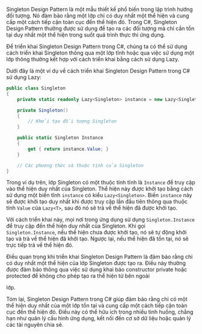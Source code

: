 Singleton Design Pattern là một mẫu thiết kế phổ biến trong lập trình hướng đối tượng. Nó đảm bảo rằng một lớp chỉ có duy nhất một thể hiện và cung cấp một cách tiếp cận toàn cục đến thể hiện đó. Trong C#, Singleton Design Pattern thường được sử dụng để tạo ra các đối tượng mà chỉ cần tồn tại duy nhất một thể hiện trong suốt quá trình thực thi ứng dụng.

Để triển khai Singleton Design Pattern trong C#, chúng ta có thể sử dụng cách triển khai Singleton thông qua một lớp tĩnh hoặc qua việc sử dụng một lớp thông thường kết hợp với cách triển khai bằng cách sử dụng Lazy<T>.

Dưới đây là một ví dụ về cách triển khai Singleton Design Pattern trong C# sử dụng Lazy<T>:

```csharp
public class Singleton
{
    private static readonly Lazy<Singleton> instance = new Lazy<Singleton>(() => new Singleton());

    private Singleton()
    {
        // Khởi tạo đối tượng Singleton
    }

    public static Singleton Instance
    {
        get { return instance.Value; }
    }

    // Các phương thức và thuộc tính của Singleton
}
```

Trong ví dụ trên, lớp Singleton có một thuộc tính tĩnh là `Instance` để truy cập vào thể hiện duy nhất của Singleton. Thể hiện này được khởi tạo bằng cách sử dụng một biến tĩnh `instance` có kiểu `Lazy<Singleton>`. Biến `instance` này sẽ được khởi tạo duy nhất khi được truy cập lần đầu tiên thông qua thuộc tính `Value` của `Lazy<T>`, sau đó nó sẽ trả về thể hiện đã được khởi tạo.

Với cách triển khai này, mọi nơi trong ứng dụng sử dụng `Singleton.Instance` để truy cập đến thể hiện duy nhất của Singleton. Khi gọi `Singleton.Instance`, nếu thể hiện chưa được khởi tạo, nó sẽ tự động khởi tạo và trả về thể hiện đã khởi tạo. Ngược lại, nếu thể hiện đã tồn tại, nó sẽ trực tiếp trả về thể hiện đó.

Điều quan trọng khi triển khai Singleton Design Pattern là đảm bảo rằng chỉ có duy nhất một thể hiện của lớp Singleton được tạo ra. Điều này thường được đảm bảo thông qua việc sử dụng khai báo constructor private hoặc protected để không cho phép tạo ra thể hiện từ bên ngoài

 lớp.

Tóm lại, Singleton Design Pattern trong C# giúp đảm bảo rằng chỉ có một thể hiện duy nhất của một lớp tồn tại và cung cấp một cách tiếp cận toàn cục đến thể hiện đó. Điều này có thể hữu ích trong nhiều tình huống, chẳng hạn như quản lý cấu hình ứng dụng, kết nối đến cơ sở dữ liệu hoặc quản lý các tài nguyên chia sẻ.
